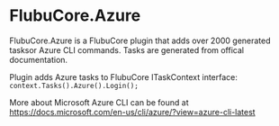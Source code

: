 # FlubuCore.Azure

FlubuCore.Azure is a FlubuCore plugin that adds over 2000 generated tasksor Azure CLI commands. Tasks are generated from offical documentation.

Plugin adds Azure tasks to FlubuCore ITaskContext interface: ``` context.Tasks().Azure().Login(); ```

More about Microsoft Azure CLI can be found at https://docs.microsoft.com/en-us/cli/azure/?view=azure-cli-latest
